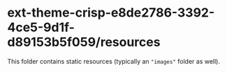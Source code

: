 # ext-theme-crisp-e8de2786-3392-4ce5-9d1f-d89153b5f059/resources

This folder contains static resources (typically an `"images"` folder as well).
